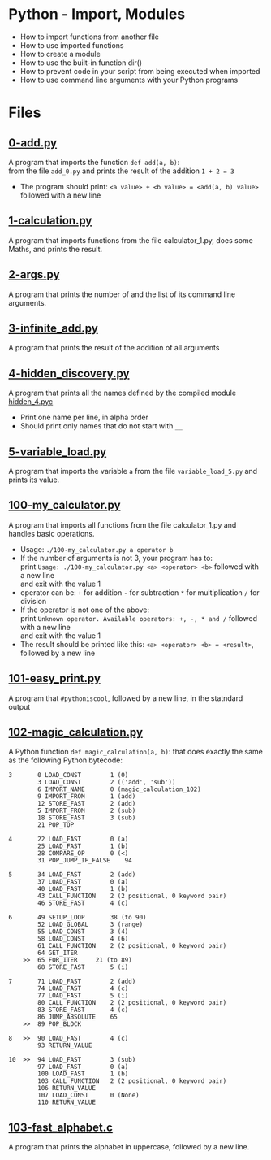 # Python - Import, Modules
  - How to import functions from another file
  - How to use imported functions
  - How to create a module
  - How to use the built-in function dir()
  - How to prevent code in your script from being executed when imported
  - How to use command line arguments with your Python programs

# Files
## [0-add.py](https://github.com/awinabaab/alx-higher_level_programming/blob/master/0x02-python-import_modules/0-add.py)
   A program that imports the function `def add(a, b)`:\
   from the file `add_0.py` and prints the result of the addition `1 + 2 = 3`
   - The program should print: `<a value> + <b value> = <add(a, b) value>` followed with a new line

## [1-calculation.py](https://github.com/awinabaab/alx-higher_level_programming/blob/master/0x02-python-import_modules/1-calculation.py)
   A program that imports functions from the file calculator_1.py, does some Maths, and prints the result.

## [2-args.py](https://github.com/awinabaab/alx-higher_level_programming/blob/master/0x02-python-import_modules/2-args.py)
   A program that prints the number of and the list of its command line arguments.

## [3-infinite_add.py](https://github.com/awinabaab/alx-higher_level_programming/blob/master/0x02-python-import_modules/3-infinte_add.py)
   A program that prints the result of the addition of all arguments

## [4-hidden_discovery.py](https://github.com/awinabaab/alx-higher_level_programming/blob/master/0x02-python-import_modules/4-hidden_discovery.py)
   A program that prints all the names defined by the compiled module [hidden_4.pyc](https://github.com/alx-tools/0x02.py/raw/master/hidden_4.pyc)
   - Print one name per line, in alpha order
   - Should print only names that do not start with `__`

## [5-variable_load.py](https://github.com/awinabaab/alx-higher_level_programming/blob/master/0x02-python-import_modules/5-variable_load.py)
   A program that imports the variable `a` from the file `variable_load_5.py` and prints its value.

## [100-my_calculator.py](https://github.com/awinabaab/alx-higher_level_programming/blob/master/0x02-python-import_modules/100-my_calculator.py)
   A program that imports all functions from the file calculator_1.py and handles basic operations.
   - Usage: `./100-my_calculator.py a operator b`
   - If the number of arguments is not 3, your program has to:\
   print `Usage: ./100-my_calculator.py <a> <operator> <b>` followed with a new line\
    and exit with the value 1
   - operator can be:
   `+` for addition
   `-` for subtraction
   `*` for multiplication
   `/` for division
   - If the operator is not one of the above:\
   print `Unknown operator. Available operators: +, -, * and /` followed with a new line\
   and exit with the value 1
   - The result should be printed like this: `<a> <operator> <b> = <result>`, followed by a new line

## [101-easy_print.py](https://github.com/awinabaab/alx-higher_level_programming/blob/master/0x02-python-import_modules/101-easy_print.py)
   A program that `#pythoniscool`, followed by a new line, in the statndard output

## [102-magic_calculation.py](https://github.com/awinabaab/alx-higher_level_programming/blob/master/0x02-python-import_modules/102-magic_calculation.py)
   A Python function `def magic_calculation(a, b)`: that does exactly the same as the following Python bytecode:
```
3		0 LOAD_CONST		1 (0)
		3 LOAD_CONST		2 (('add', 'sub'))
		6 IMPORT_NAME		0 (magic_calculation_102)
		9 IMPORT_FROM		1 (add)
		12 STORE_FAST		2 (add)
		5 IMPORT_FROM		2 (sub)
		18 STORE_FAST		3 (sub)
		21 POP_TOP

4		22 LOAD_FAST		0 (a)
  		25 LOAD_FAST		1 (b)
		28 COMPARE_OP		0 (<)
		31 POP_JUMP_IF_FALSE	94

5		34 LOAD_FAST		2 (add)
  		37 LOAD_FAST		0 (a)
		40 LOAD_FAST		1 (b)
		43 CALL_FUNCTION	2 (2 positional, 0 keyword pair)
		46 STORE_FAST		4 (c)

6		49 SETUP_LOOP		38 (to 90)
  		52 LOAD_GLOBAL		3 (range)
		55 LOAD_CONST		3 (4)
		58 LOAD_CONST		4 (6)
		61 CALL_FUNCTION	2 (2 positional, 0 keyword pair)
		64 GET_ITER
	>>	65 FOR_ITER		21 (to 89)
		68 STORE_FAST		5 (i)

7		71 LOAD_FAST		2 (add)
  		74 LOAD_FAST		4 (c)
		77 LOAD_FAST		5 (i)
		80 CALL_FUNCTION	2 (2 positional, 0 keyword pair)
		83 STORE_FAST		4 (c)
		86 JUMP_ABSOLUTE	65
	>>	89 POP_BLOCK

8	>>	90 LOAD_FAST		4 (c)
  		93 RETURN_VALUE

10	>>	94 LOAD_FAST		3 (sub)
 		97 LOAD_FAST		0 (a)
		100 LOAD_FAST		1 (b)
		103 CALL_FUNCTION	2 (2 positional, 0 keyword pair)
		106 RETURN_VALUE
		107 LOAD_CONST		0 (None)
		110 RETURN_VALUE
```

## [103-fast_alphabet.c](https://github.com/awinabaab/alx-higher_level_programming/blob/master/0x02-python-import_modules/103-fast_alphabet.py)
   A program that prints the alphabet in uppercase, followed by a new line.